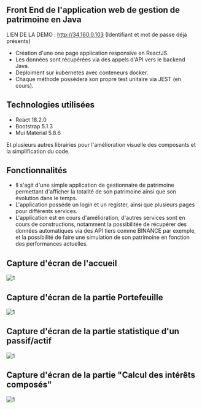 ## Front End de l'application web de gestion de patrimoine en Java

LIEN DE LA DEMO : http://34.160.0.103 (Identifiant et mot de passe déjà présents)

- Création d'une one page application responsive en ReactJS.
- Les données sont récupérées via des appels d'API vers le backend Java.
- Deploiment sur kubernetes avec conteneurs docker.
- Chaque méthode possèdera son propre test unitaire via JEST (en cours).

## Technologies utilisées
- React 18.2.0
- Bootstrap 5.1.3
- Mui Material 5.8.6

Et plusieurs autres librairies pour l'amélioration visuelle des composants et la simplification du code.

## Fonctionnalités

- Il s'agit d'une simple application de gestionnaire de patrimoine permettant d'afficher la totalité de son patrimoine ainsi que son évolution dans le temps.
- L'application posséde un login et un register, ainsi que plusieurs pages pour différents services.
- L'application est en cours d'amélioration, d'autres services sont en cours de constructions, notamment la possibilitée de récupérer des données automatiques via des API tiers comme BINANCE par exemple, et la possibilité de faire une simulation de son patrimoine en fonction des performances actuelles.

## Capture d'écran de l'accueil 

![1](https://user-images.githubusercontent.com/107629615/181916510-1f8bd5c5-24a3-42d7-b3a3-c4ee2059c58a.PNG)

## Capture d'écran de la partie Portefeuille

![1](https://user-images.githubusercontent.com/107629615/181916823-d98efe9b-5690-4a54-bb05-625b07ff2676.PNG)


## Capture d'écran de la partie statistique d'un passif/actif

![1](https://user-images.githubusercontent.com/107629615/181916579-a3d4ec40-7c1f-4f53-abc8-c77e45a3f906.PNG)

## Capture d'écran de la partie "Calcul des intérêts composés" 

![1](https://user-images.githubusercontent.com/107629615/185099266-90a9b438-f53f-4207-a55d-d0736340e109.PNG)




